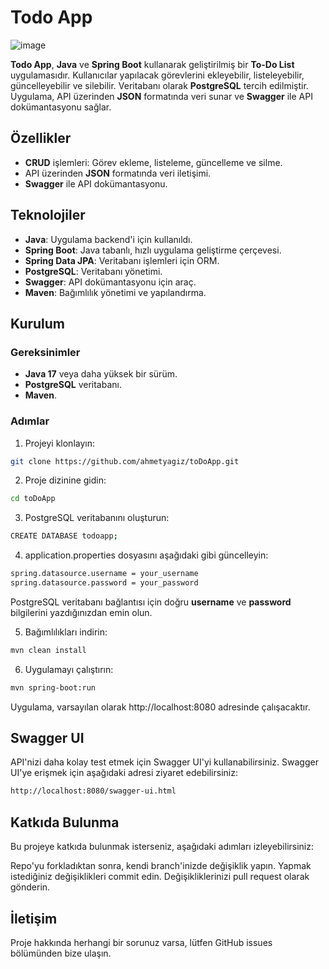 # Todo App
![image](https://github.com/user-attachments/assets/799556cf-64aa-45e0-9f02-c17b6ab61c7f)

**Todo App**, **Java** ve **Spring Boot** kullanarak geliştirilmiş bir **To-Do List** uygulamasıdır. Kullanıcılar yapılacak görevlerini ekleyebilir, listeleyebilir, güncelleyebilir ve silebilir. Veritabanı olarak **PostgreSQL** tercih edilmiştir. Uygulama, API üzerinden **JSON** formatında veri sunar ve **Swagger** ile API dokümantasyonu sağlar.

## Özellikler

- **CRUD** işlemleri: Görev ekleme, listeleme, güncelleme ve silme.
- API üzerinden **JSON** formatında veri iletişimi.
- **Swagger** ile API dokümantasyonu.

## Teknolojiler
- **Java**: Uygulama backend'i için kullanıldı.
- **Spring Boot**: Java tabanlı, hızlı uygulama geliştirme çerçevesi.
- **Spring Data JPA**: Veritabanı işlemleri için ORM.
- **PostgreSQL**: Veritabanı yönetimi.
- **Swagger**: API dokümantasyonu için araç.
- **Maven**: Bağımlılık yönetimi ve yapılandırma.

## Kurulum

### Gereksinimler

- **Java 17** veya daha yüksek bir sürüm.
- **PostgreSQL** veritabanı.
- **Maven**.

### Adımlar

1. Projeyi klonlayın:
   
  ```bash
  git clone https://github.com/ahmetyagiz/toDoApp.git
  ```

2. Proje dizinine gidin:

  ```bash
  cd toDoApp
  ```
   
3. PostgreSQL veritabanını oluşturun:

  ```bash
  CREATE DATABASE todoapp;
  ```

4. application.properties dosyasını aşağıdaki gibi güncelleyin:

  ```bash
  spring.datasource.username = your_username
  spring.datasource.password = your_password
  ```

PostgreSQL veritabanı bağlantısı için doğru **username** ve **password** bilgilerini yazdığınızdan emin olun.

5. Bağımlılıkları indirin:

  ```bash
  mvn clean install
  ```

6. Uygulamayı çalıştırın:

  ```bash
  mvn spring-boot:run
  ```

Uygulama, varsayılan olarak http://localhost:8080 adresinde çalışacaktır.

## Swagger UI
API'nizi daha kolay test etmek için Swagger UI'yi kullanabilirsiniz. Swagger UI'ye erişmek için aşağıdaki adresi ziyaret edebilirsiniz:

  ```bash
  http://localhost:8080/swagger-ui.html
  ```

## Katkıda Bulunma
Bu projeye katkıda bulunmak isterseniz, aşağıdaki adımları izleyebilirsiniz:

Repo'yu forkladıktan sonra, kendi branch'inizde değişiklik yapın.
Yapmak istediğiniz değişiklikleri commit edin.
Değişikliklerinizi pull request olarak gönderin.

## İletişim
Proje hakkında herhangi bir sorunuz varsa, lütfen GitHub issues bölümünden bize ulaşın.
